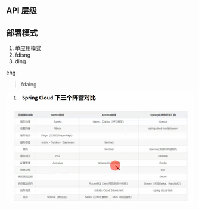 ## API 层级

## 部署模式

1. 单应用模式
2. fdisng
3. ding

ehg 

> fdaing 

![1673102285829](image/1-基础/1673102285829.png)
